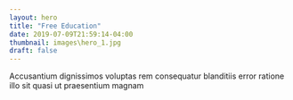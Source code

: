```yaml
---
layout: hero
title: "Free Education"
date: 2019-07-09T21:59:14-04:00
thumbnail: images\hero_1.jpg
draft: false
---
```

Accusantium dignissimos voluptas rem consequatur blanditiis error ratione illo sit quasi ut praesentium magnam